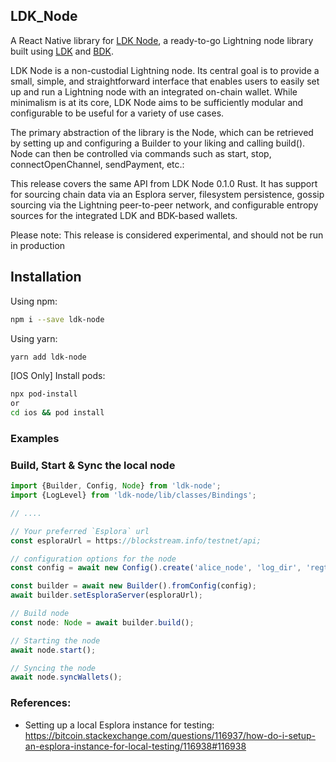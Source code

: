 ## LDK_Node

A React Native library for [LDK Node](https://github.com/lightningdevkit/ldk-node), a ready-to-go Lightning node library built using [LDK](https://lightningdevkit.org) and [BDK](https://bitcoindevkit.org).

LDK Node is a non-custodial Lightning node. Its central goal is to provide a small, simple, and straightforward interface that enables users to easily set up and run a Lightning node with an integrated on-chain wallet. While minimalism is at its core, LDK Node aims to be sufficiently modular and configurable to be useful for a variety of use cases.

The primary abstraction of the library is the Node, which can be retrieved by setting up and configuring a Builder to your liking and calling build(). Node can then be controlled via commands such as start, stop, connectOpenChannel, sendPayment, etc.:

This release covers the same API from LDK Node 0.1.0 Rust. It has support for sourcing chain data via an Esplora server, filesystem persistence, gossip sourcing via the Lightning peer-to-peer network, and configurable entropy sources for the integrated LDK and BDK-based wallets.

Please note: This release is considered experimental, and should not be run in production

## Installation

Using npm:

```bash
npm i --save ldk-node
```

Using yarn:

```bash
yarn add ldk-node
```

[IOS Only] Install pods:

```bash
npx pod-install
or
cd ios && pod install
```

### Examples

### Build, Start & Sync the local node

```js
import {Builder, Config, Node} from 'ldk-node';
import {LogLevel} from 'ldk-node/lib/classes/Bindings';

// ....

// Your preferred `Esplora` url
const esploraUrl = https://blockstream.info/testnet/api;

// configuration options for the node
const config = await new Config().create('alice_node', 'log_dir', 'regtest', null, 144, 80, 30, 60, LogLevel.debug, []);

const builder = await new Builder().fromConfig(config);
await builder.setEsploraServer(esploraUrl);

// Build node
const node: Node = await builder.build();

// Starting the node
await node.start();

// Syncing the node
await node.syncWallets();

```

### References:

- Setting up a local Esplora instance for testing:
  https://bitcoin.stackexchange.com/questions/116937/how-do-i-setup-an-esplora-instance-for-local-testing/116938#116938
